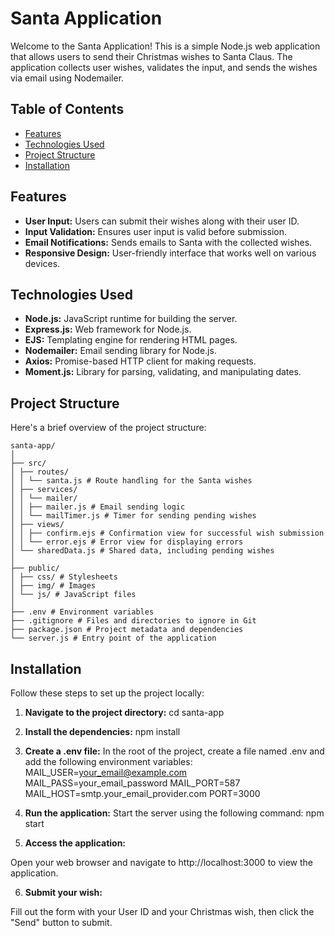 # Santa Application

Welcome to the Santa Application! This is a simple Node.js web application that allows users to send their Christmas wishes to Santa Claus. The application collects user wishes, validates the input, and sends the wishes via email using Nodemailer.

## Table of Contents

- [Features](#features)
- [Technologies Used](#technologies-used)
- [Project Structure](#project-structure)
- [Installation](#installation)

## Features

- **User Input:** Users can submit their wishes along with their user ID.
- **Input Validation:** Ensures user input is valid before submission.
- **Email Notifications:** Sends emails to Santa with the collected wishes.
- **Responsive Design:** User-friendly interface that works well on various devices.

## Technologies Used

- **Node.js:** JavaScript runtime for building the server.
- **Express.js:** Web framework for Node.js.
- **EJS:** Templating engine for rendering HTML pages.
- **Nodemailer:** Email sending library for Node.js.
- **Axios:** Promise-based HTTP client for making requests.
- **Moment.js:** Library for parsing, validating, and manipulating dates.

## Project Structure

Here's a brief overview of the project structure:

```
santa-app/
│
├── src/
│ ├── routes/
│ │ └── santa.js # Route handling for the Santa wishes
│ ├── services/
│ │ └── mailer/
│ │ ├── mailer.js # Email sending logic
│ │ └── mailTimer.js # Timer for sending pending wishes
│ ├── views/
│ │ ├── confirm.ejs # Confirmation view for successful wish submission
│ │ └── error.ejs # Error view for displaying errors
│ └── sharedData.js # Shared data, including pending wishes
│
├── public/
│ ├── css/ # Stylesheets
│ ├── img/ # Images
│ └── js/ # JavaScript files
│
├── .env # Environment variables
├── .gitignore # Files and directories to ignore in Git
├── package.json # Project metadata and dependencies
└── server.js # Entry point of the application
```

## Installation

Follow these steps to set up the project locally:

1. **Navigate to the project directory:**
   cd santa-app

2. **Install the dependencies:**
   npm install

3. **Create a .env file:**
   In the root of the project, create a file named .env and add the following environment variables:
   MAIL_USER=your_email@example.com
   MAIL_PASS=your_email_password
   MAIL_PORT=587
   MAIL_HOST=smtp.your_email_provider.com
   PORT=3000

4. **Run the application:**
   Start the server using the following command:
   npm start

5. **Access the application:**

Open your web browser and navigate to http://localhost:3000 to view the application.

6. **Submit your wish:**

Fill out the form with your User ID and your Christmas wish, then click the "Send" button to submit.
